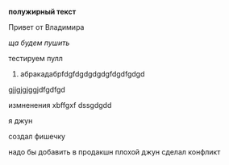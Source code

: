 **полужирный текст**

Привет от Владимира

*ща будем пушить*

тестируем пулл

1. абракадабрfdgfdgdgdgdgfdgdfgdgd

gjjgjgjggjdfgdfgd

измненения
xbffgxf
dssgdgdd 

я джун

создал фишечку

надо бы добавить в продакшн
плохой джун сделал конфликт
